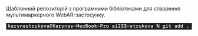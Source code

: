 Шаблонний репозиторій з програмними бібліотеками для створення мультимаркерного WebAR-застосунку.

![tg_image_231765970](https://github.com/karyna-str/LaboratoryWork1/blob/main/media/tg_image_231765970.jpg)
